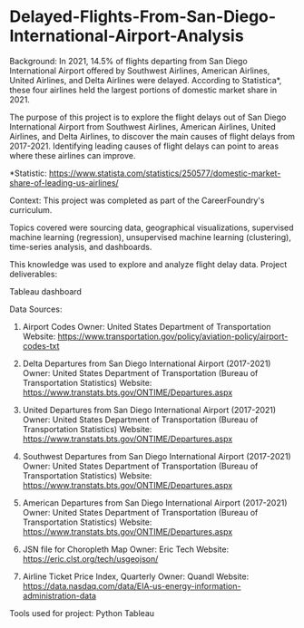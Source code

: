 # Delayed-Flights-From-San-Diego-International-Airport-Analysis

Background:
In 2021, 14.5% of flights departing from San Diego International Airport offered by Southwest Airlines, American Airlines, United Airlines, and Delta Airlines were delayed. According to Statistica*, these four airlines held the largest portions of domestic market share in 2021.

The purpose of this project is to explore the flight delays out of San Diego International Airport from Southwest Airlines, American Airlines, United Airlines, and Delta Airlines, to discover the main causes of flight delays from 2017-2021. Identifying leading causes of flight delays can point to areas where these airlines can improve. 

*Statistic: https://www.statista.com/statistics/250577/domestic-market-share-of-leading-us-airlines/

Context:
This project was completed as part of the CareerFoundry's curriculum. 

Topics covered were sourcing data, geographical visualizations, supervised machine learning (regression), unsupervised machine learning (clustering), time-series analysis, and dashboards.

This knowledge was  used to explore and analyze flight delay data.
Project deliverables:

  Tableau dashboard

Data Sources:
  1. Airport Codes
    Owner: United States Department of Transportation 
    Website: https://www.transportation.gov/policy/aviation-policy/airport-codes-txt

  2. Delta Departures from San Diego International Airport (2017-2021)
    Owner: United States Department of Transportation (Bureau of Transportation Statistics)
    Website: https://www.transtats.bts.gov/ONTIME/Departures.aspx

  3. United Departures from San Diego International Airport (2017-2021)
    Owner: United States Department of Transportation (Bureau of Transportation Statistics)
    Website: https://www.transtats.bts.gov/ONTIME/Departures.aspx

4. Southwest Departures from San Diego International Airport (2017-2021)
    Owner: United States Department of Transportation (Bureau of Transportation Statistics)
    Website: https://www.transtats.bts.gov/ONTIME/Departures.aspx

5. American Departures from San Diego International Airport (2017-2021)
    Owner: United States Department of Transportation (Bureau of Transportation Statistics)
    Website: https://www.transtats.bts.gov/ONTIME/Departures.aspx

6. JSN file for Choropleth Map
    Owner: Eric Tech
    Website: https://eric.clst.org/tech/usgeojson/
    
 7. Airline Ticket Price Index, Quarterly
   Owner: Quandl
   Website: https://data.nasdaq.com/data/EIA-us-energy-information-administration-data

Tools used for project:
  Python
  Tableau
